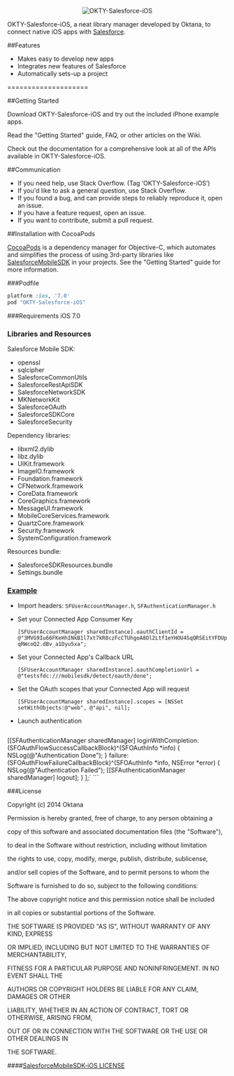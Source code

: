 <p align="center" >
  <img src="http://www.oktana.io/drive/okty-salesforce-ios.png" alt="OKTY-Salesforce-iOS" title="OKTY-Salesforce-iOS">
</p>

OKTY-Salesforce-iOS, a neat library manager developed by Oktana, to connect native iOS apps with [Salesforce](https://www.salesforce.com).


##Features
- Makes easy to develop new apps
- Integrates new features of Salesforce
- Automatically sets-up a project

====================

##Getting Started

Download OKTY-Salesforce-iOS and try out the included iPhone example apps.

Read the "Getting Started" guide, FAQ, or other articles on the Wiki.

Check out the documentation for a comprehensive look at all of the APIs available in OKTY-Salesforce-iOS.


##Communication

- If you need help, use Stack Overflow. (Tag ‘OKTY-Salesforce-iOS’)
- If you'd like to ask a general question, use Stack Overflow.
- If you found a bug, and can provide steps to reliably reproduce it, open an issue.
- If you have a feature request, open an issue.
- If you want to contribute, submit a pull request.

##Installation with CocoaPods

[CocoaPods](http://cocoapods.org/) is a dependency manager for Objective-C, which automates and simplifies the process of using 3rd-party libraries like [SalesforceMobileSDK](https://github.com/forcedotcom/SalesforceMobileSDK-iOS-Distribution) in your projects. See the "Getting Started" guide for more information.

###Podfile
```ruby
platform :ios, '7.0'
pod "OKTY-Salesforce-iOS"
```

###Requirements
iOS 7.0 

### Libraries and Resources

Salesforce Mobile SDK:
- openssl 
- sqlcipher 
- SalesforceCommonUtils 
- SalesforceRestApiSDK
- SalesforceNetworkSDK 
- MKNetworkKit
- SalesforceOAuth
- SalesforceSDKCore
- SalesforceSecurity

Dependency libraries:
- libxml2.dylib
- libz.dylib
- UIKit.framework
- ImageIO.framework
- Foundation.framework
- CFNetwork.framework
- CoreData.framework
- CoreGraphics.framework
- MessageUI.framework
- MobileCoreServices.framework
- QuartzCore.framework
- Security.framework
- SystemConfiguration.framework

Resources bundle:
- SalesforceSDKResources.bundle
- Settings.bundle

### [Example](https://github.com/Oktana/OKTY-Salesforce-iOS/tree/master/ExampleOktyPod) 

- Import headers: `SFUserAccountManager.h`, `SFAuthenticationManager.h`

- Set your Connected App Consumer Key

    `[SFUserAccountManager sharedInstance].oauthClientId = @"3MVG9Iu66FKeHhINkB1l7xt7kR8czFcCTUhgoA8Ol2Ltf1eYHOU4SqQRSEitYFDUpqRWcoQ2.dBv_a1Dyu5xa";`

- Set your Connected App's Callback URL

    `[SFUserAccountManager sharedInstance].oauthCompletionUrl = @"testsfdc:///mobilesdk/detect/oauth/done";`

- Set the OAuth scopes that your Connected App will request

    `[SFUserAccountManager sharedInstance].scopes = [NSSet setWithObjects:@"web", @"api", nil];`

- Launch authentication

    ```
[[SFAuthenticationManager sharedManager]
    loginWithCompletion:(SFOAuthFlowSuccessCallbackBlock)^(SFOAuthInfo *info) {
        NSLog(@"Authentication Done");
    }
    failure:(SFOAuthFlowFailureCallbackBlock)^(SFOAuthInfo *info, NSError *error) {
        NSLog(@"Authentication Failed");
       [[SFAuthenticationManager sharedManager] logout];
    }
];`
    ```

###License

Copyright (c) 2014 Oktana

Permission is hereby granted, free of charge, to any person obtaining a 

copy of this software and associated documentation files (the "Software"), 

to deal in the Software without restriction, including without limitation

the rights to use, copy, modify, merge, publish, distribute, sublicense, 

and/or sell copies of the Software, and to permit persons to whom the 

Software is furnished to do so, subject to the following conditions:


The above copyright notice and this permission notice shall be included 

in all copies or substantial portions of the Software.

THE SOFTWARE IS PROVIDED "AS IS", WITHOUT WARRANTY OF ANY KIND, EXPRESS 

OR IMPLIED, INCLUDING BUT NOT LIMITED TO THE WARRANTIES OF MERCHANTABILITY, 

FITNESS FOR A PARTICULAR PURPOSE AND NONINFRINGEMENT. IN NO EVENT SHALL THE 

AUTHORS OR COPYRIGHT HOLDERS BE LIABLE FOR ANY CLAIM, DAMAGES OR OTHER 

LIABILITY, WHETHER IN AN ACTION OF CONTRACT, TORT OR OTHERWISE, ARISING FROM, 

OUT OF OR IN CONNECTION WITH THE SOFTWARE OR THE USE OR OTHER DEALINGS IN 

THE SOFTWARE.


####[SalesforceMobileSDK-iOS LICENSE](https://github.com/forcedotcom/SalesforceMobileSDK-iOS/blob/master/LICENSE.md)

